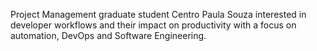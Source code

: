 Project Management graduate student Centro Paula Souza interested in developer workflows and their impact on productivity with a focus on automation, DevOps and Software Engineering.
